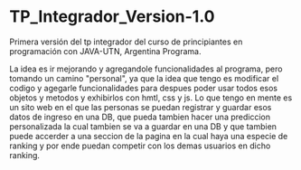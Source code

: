 # TP_Integrador_Version-1.0
Primera versión del tp integrador del curso de principiantes en programación con JAVA-UTN, Argentina Programa.

La idea es ir mejorando y agregandole funcionalidades al programa, pero tomando un camino "personal", ya que la idea que tengo es modificar el codigo y 
agegarle funcionalidades para despues poder usar todos esos objetos y metodos y exhibirlos con hmtl, css y js.
Lo que tengo en mente es un sito web en el que las personas se puedan registrar y guardar esos datos de ingreso en una DB,
que pueda tambien hacer una prediccion personalizada la cual tambien se va a guardar en una DB y que tambien puede accerder a una seccion de la pagina en la 
cual haya una especie de ranking y por ende puedan competir con los demas usuarios en dicho ranking.
